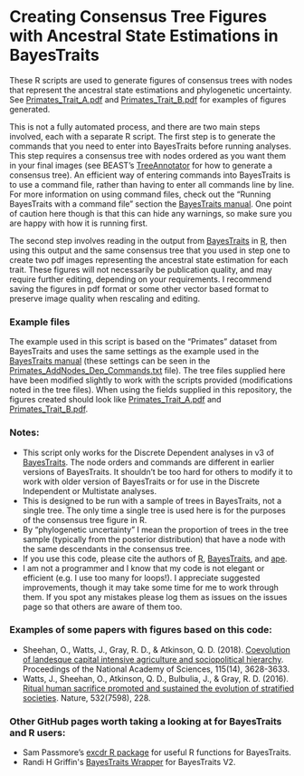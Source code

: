# Creating Consensus Tree Figures with Ancestral State Estimations in BayesTraits

These R scripts are used to generate figures of consensus trees with nodes that represent the ancestral state estimations and phylogenetic uncertainty. See [Primates_Trait_A.pdf](https://github.com/Joseph-Watts/BayesTraits-Discrete-Nodes-Plots/blob/master/Primates_Trait_A.pdf) and [Primates_Trait_B.pdf](https://github.com/Joseph-Watts/BayesTraits-Discrete-Nodes-Plots/blob/master/Primates_Trait_B.pdf) for examples of figures generated.

This is not a fully automated process, and there are two main steps involved, each with a separate R script. The first step is to generate the commands that you need to enter into BayesTraits before running analyses. This step requires a consensus tree with nodes ordered as you want them in your final images (see BEAST’s [TreeAnnotator](http://beast.community/treeannotator) for how to generate a consensus tree). An efficient way of entering commands into BayesTraits is to use a command file, rather than having to enter all commands line by line. For more information on using command files, check out the “Running BayesTraits with a command file” section the [BayesTraits manual](http://www.evolution.rdg.ac.uk/BayesTraitsV3.0.1/Files/BayesTraitsV3.Manual.pdf). One point of caution here though is that this can hide any warnings, so make sure you are happy with how it is running first. 

The second step involves reading in the output from [BayesTraits](http://www.evolution.rdg.ac.uk/BayesTraits.html) in [R](http://www.cran.r-project.org/), then using this output and the same consensus tree that you used in step one to create two pdf images representing the ancestral state estimation for each trait. These figures will not necessarily be publication quality, and may require further editing, depending on your requirements. I recommend saving the figures in pdf format or some other vector based format to preserve image quality when rescaling and editing. 

### Example files
The example used in this script is based on the “Primates” dataset from BayesTraits and uses the same settings as the example  used in the [BayesTraits manual](http://www.evolution.rdg.ac.uk/BayesTraitsV3.0.1/Files/BayesTraitsV3.Manual.pdf) (these settings can be seen in the [Primates_AddNodes_Dep_Commands.txt](https://github.com/Joseph-Watts/BayesTraits-Discrete-Nodes-Plots/blob/master/Primates_AddNodes_Dep_Commands.txt) file). The tree files supplied here have been modified slightly to work with the scripts provided (modifications noted in the tree files). When using the fields supplied in this repository, the figures created should look like [Primates_Trait_A.pdf](https://github.com/Joseph-Watts/BayesTraits-Discrete-Nodes-Plots/blob/master/Primates_Trait_A.pdf) and [Primates_Trait_B.pdf](https://github.com/Joseph-Watts/BayesTraits-Discrete-Nodes-Plots/blob/master/Primates_Trait_B.pdf).

### Notes:
* This script only works for the Discrete Dependent analyses in v3 of [BayesTraits](http://www.evolution.rdg.ac.uk/BayesTraits.html). The node orders and commands are different in earlier versions of BayesTraits. It shouldn’t be too hard for others to modify it to work with older version of BayesTraits or for use in the Discrete Independent or Multistate analyses.
* This is designed to be run with a sample of trees in BayesTraits, not a single tree. The only time a single tree is used here is for the purposes of the consensus tree figure in R. 
* By “phylogenetic uncertainty” I mean the proportion of trees in the tree sample (typically from the posterior distribution) that have a node with the same descendants in the consensus tree.
* If you use this code, please cite the authors of [R](http://www.cran.r-project.org/), [BayesTraits](http://www.evolution.rdg.ac.uk/BayesTraits.html), and [ape](https://cran.r-project.org/web/packages/ape/index.html).
* I am not a programmer and I know that my code is not elegant or efficient (e.g. I use too many for loops!). I appreciate suggested improvements, though it may take some time for me to work through them. If you spot any mistakes please log them as issues on the issues page so that others are aware of them too. 

### Examples of some papers with figures based on this code:
* Sheehan, O., Watts, J., Gray, R. D., & Atkinson, Q. D. (2018). [Coevolution of landesque capital intensive agriculture and sociopolitical hierarchy](https://doi.org/10.1073/pnas.1714558115). Proceedings of the National Academy of Sciences, 115(14), 3628-3633.
* Watts, J., Sheehan, O., Atkinson, Q. D., Bulbulia, J., & Gray, R. D. (2016). [Ritual human sacrifice promoted and sustained the evolution of stratified societies](http://dx.doi.org/10.1038/nature17159). Nature, 532(7598), 228.

### Other GitHub pages worth taking a looking at for BayesTraits and R users:
* Sam Passmore’s [excdr R package](https://github.com/SamPassmore/excdr) for useful R functions for BayesTraits.
* Randi H Griffin's [BayesTraits Wrapper](https://rgriff23.github.io/publications.html) for  BayesTraits V2.
